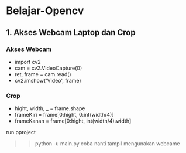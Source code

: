 # Belajar-Opencv

## 1. Akses Webcam Laptop dan Crop
### Akses Webcam
- import cv2 
- cam = cv2.VideoCapture(0)
- ret, frame = cam.read()
- cv2.imshow('Video', frame)

### Crop
- hight, width, _ = frame.shape
- frameKiri = frame[0:hight, 0:int(width/4)]
- frameKanan = frame[0:hight, int(width/4):width]

run  pproject
>> python  -u main.py
coba nanti tampil mengunakan webcame

